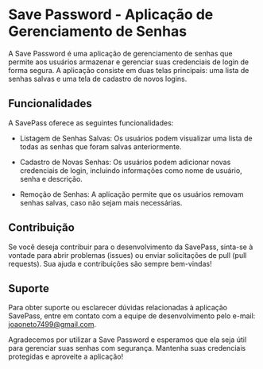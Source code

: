 # Save Password - Aplicação de Gerenciamento de Senhas
A Save Password é uma aplicação de gerenciamento de senhas que permite aos usuários armazenar e gerenciar suas credenciais de login de forma segura. A aplicação consiste em duas telas principais: uma lista de senhas salvas e uma tela de cadastro de novos logins.

## Funcionalidades
A SavePass oferece as seguintes funcionalidades:

- Listagem de Senhas Salvas: Os usuários podem visualizar uma lista de todas as senhas que foram salvas anteriormente.

- Cadastro de Novas Senhas: Os usuários podem adicionar novas credenciais de login, incluindo informações como nome de usuário, senha e descrição.

- Remoção de Senhas: A aplicação permite que os usuários removam senhas salvas, caso não sejam mais necessárias.

## Contribuição
Se você deseja contribuir para o desenvolvimento da SavePass, sinta-se à vontade para abrir problemas (issues) ou enviar solicitações de pull (pull requests). Sua ajuda e contribuições são sempre bem-vindas!

## Suporte
Para obter suporte ou esclarecer dúvidas relacionadas à aplicação SavePass, entre em contato com a equipe de desenvolvimento pelo e-mail: joaoneto7499@gmail.com.

Agradecemos por utilizar a Save Password e esperamos que ela seja útil para gerenciar suas senhas com segurança. Mantenha suas credenciais protegidas e aproveite a aplicação!
